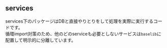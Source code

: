 ## services
services下のパッケージはDBと直接やりとりをして処理を実際に実行するコードです。  
循環import対策のため、他のどのserviceも必要としないサービスは`baselib`に配置して明示的に分離しています。
